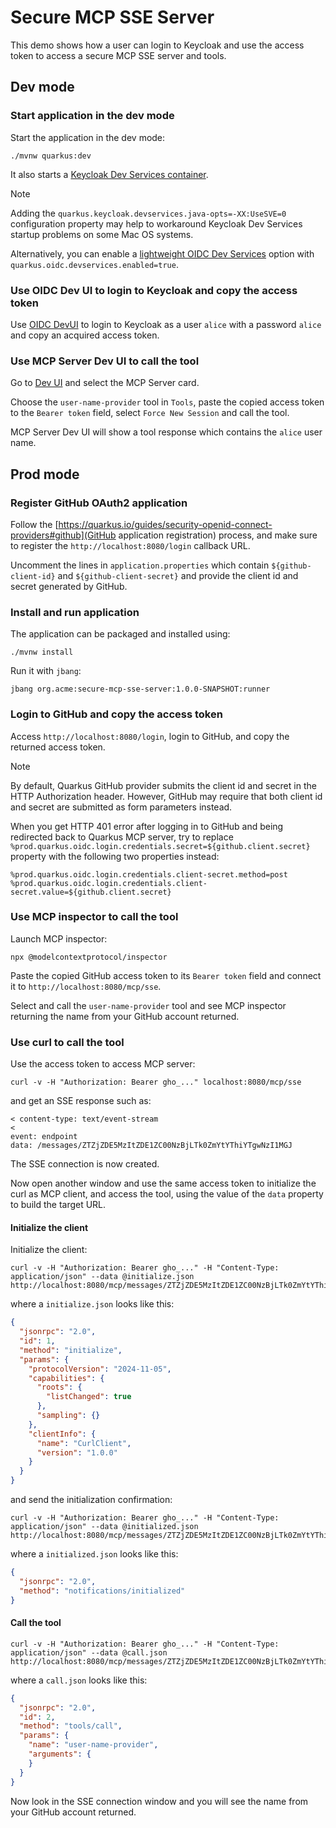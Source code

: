 # Secure MCP SSE Server

This demo shows how a user can login to Keycloak and use the access token to access a secure MCP SSE server and tools.

## Dev mode

### Start application in the dev mode

Start the application in the dev mode:

```shell script
./mvnw quarkus:dev
```

It also starts a [Keycloak Dev Services container](https://quarkus.io/guides/security-openid-connect-dev-services#dev-services-for-keycloak).

> [!NOTE]  
> Adding the `quarkus.keycloak.devservices.java-opts=-XX:UseSVE=0` configuration property may help to workaround Keycloak Dev Services startup problems on some Mac OS systems.
>
>Alternatively, you can enable a [lightweight OIDC Dev Services](https://quarkus.io/guides/security-openid-connect-dev-services#dev-services-for-oidc) option with `quarkus.oidc.devservices.enabled=true`.

### Use OIDC Dev UI to login to Keycloak and copy the access token

Use [OIDC DevUI](https://quarkus.io/guides/security-openid-connect-dev-services#dev-services-for-keycloak) to login to Keycloak as a user `alice` with a password `alice` and copy an acquired access token.

### Use MCP Server Dev UI to call the tool

Go to [Dev UI](https://quarkus.io/guides/dev-ui) and select the MCP Server card.

Choose  the `user-name-provider` tool in `Tools`, paste the copied access token to the `Bearer token` field, select `Force New Session` and call the tool.

MCP Server Dev UI will show a tool response which contains the `alice` user name.

## Prod mode

### Register GitHub OAuth2 application

Follow the [https://quarkus.io/guides/security-openid-connect-providers#github](GitHub application registration) process, and make sure to register the `http://localhost:8080/login` callback URL.

Uncomment the lines in `application.properties` which contain `${github-client-id}` and `${github-client-secret}` and provide the client id and secret generated by GitHub.

### Install and run application

The application can be packaged and installed using:

```shell script
./mvnw install
```

Run it with `jbang`:

```shell script
jbang org.acme:secure-mcp-sse-server:1.0.0-SNAPSHOT:runner
```

### Login to GitHub and copy the access token

Access `http://localhost:8080/login`, login to GitHub, and copy the returned access token.

> [!NOTE]  
> By default, Quarkus GitHub provider submits the client id and secret in the HTTP Authorization header.
> However, GitHub may require that both client id and secret are submitted as form parameters instead.

When you get HTTP 401 error after logging in to GitHub and being redirected back to Quarkus MCP server,
try to replace `%prod.quarkus.oidc.login.credentials.secret=${github.client.secret}` property
with the following two properties instead:

```properties
%prod.quarkus.oidc.login.credentials.client-secret.method=post
%prod.quarkus.oidc.login.credentials.client-secret.value=${github.client.secret}
```

### Use MCP inspector to call the tool

Launch MCP inspector:

```shell script
npx @modelcontextprotocol/inspector
```

Paste the copied GitHub access token to its `Bearer token` field and connect it to `http://localhost:8080/mcp/sse`.

Select and call the `user-name-provider` tool and see MCP inspector returning the name from your GitHub account returned.

### Use curl to call the tool

Use the access token to access MCP server:

```shell script
curl -v -H "Authorization: Bearer gho_..." localhost:8080/mcp/sse
```

and get an SSE response such as:

```shell script
< content-type: text/event-stream
< 
event: endpoint
data: /messages/ZTZjZDE5MzItZDE1ZC00NzBjLTk0ZmYtYThiYTgwNzI1MGJ
```

The SSE connection is now created.

Now open another window and use the same access token to initialize the curl as MCP client, and access the tool, using the value of the `data` property to build the target URL.

#### Initialize the client

Initialize the client:

```shell script
curl -v -H "Authorization: Bearer gho_..." -H "Content-Type: application/json" --data @initialize.json http://localhost:8080/mcp/messages/ZTZjZDE5MzItZDE1ZC00NzBjLTk0ZmYtYThiYTgwNzI1MGJ
```

where a `initialize.json` looks like this:

```json
{
  "jsonrpc": "2.0",
  "id": 1,
  "method": "initialize",
  "params": {
    "protocolVersion": "2024-11-05",
    "capabilities": {
      "roots": {
        "listChanged": true
      },
      "sampling": {}
    },
    "clientInfo": {
      "name": "CurlClient",
      "version": "1.0.0"
    }
  }
}
```

and send the initialization confirmation:

```shell script
curl -v -H "Authorization: Bearer gho_..." -H "Content-Type: application/json" --data @initialized.json http://localhost:8080/mcp/messages/ZTZjZDE5MzItZDE1ZC00NzBjLTk0ZmYtYThiYTgwNzI1MGJ
```

where a `initialized.json` looks like this:

```json
{
  "jsonrpc": "2.0",
  "method": "notifications/initialized"
}
```

#### Call the tool

```shell script
curl -v -H "Authorization: Bearer gho_..." -H "Content-Type: application/json" --data @call.json http://localhost:8080/mcp/messages/ZTZjZDE5MzItZDE1ZC00NzBjLTk0ZmYtYThiYTgwNzI1MGJ
```

where a `call.json` looks like this:

```json
{
  "jsonrpc": "2.0",
  "id": 2,
  "method": "tools/call",
  "params": {
    "name": "user-name-provider",
    "arguments": {
    }
  }
}
```

Now look in the SSE connection window and you will see the name from your GitHub account returned.
